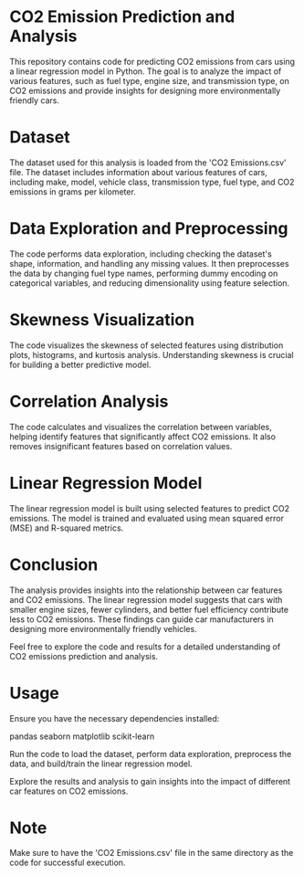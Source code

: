 # CO2 Emission Prediction and Analysis
This repository contains code for predicting CO2 emissions from cars using a linear regression model in Python. The goal is to analyze the impact of various features, such as fuel type, engine size, and transmission type, on CO2 emissions and provide insights for designing more environmentally friendly cars.

# Dataset
The dataset used for this analysis is loaded from the 'CO2 Emissions.csv' file. The dataset includes information about various features of cars, including make, model, vehicle class, transmission type, fuel type, and CO2 emissions in grams per kilometer.

# Data Exploration and Preprocessing
The code performs data exploration, including checking the dataset's shape, information, and handling any missing values. It then preprocesses the data by changing fuel type names, performing dummy encoding on categorical variables, and reducing dimensionality using feature selection.

# Skewness Visualization
The code visualizes the skewness of selected features using distribution plots, histograms, and kurtosis analysis. Understanding skewness is crucial for building a better predictive model.

# Correlation Analysis
The code calculates and visualizes the correlation between variables, helping identify features that significantly affect CO2 emissions. It also removes insignificant features based on correlation values.

# Linear Regression Model
The linear regression model is built using selected features to predict CO2 emissions. The model is trained and evaluated using mean squared error (MSE) and R-squared metrics.

# Conclusion
The analysis provides insights into the relationship between car features and CO2 emissions. The linear regression model suggests that cars with smaller engine sizes, fewer cylinders, and better fuel efficiency contribute less to CO2 emissions. These findings can guide car manufacturers in designing more environmentally friendly vehicles.

Feel free to explore the code and results for a detailed understanding of CO2 emissions prediction and analysis.

# Usage
Ensure you have the necessary dependencies installed:

pandas 
seaborn 
matplotlib
scikit-learn


Run the code to load the dataset, perform data exploration, preprocess the data, and build/train the linear regression model.

Explore the results and analysis to gain insights into the impact of different car features on CO2 emissions.

# Note
Make sure to have the 'CO2 Emissions.csv' file in the same directory as the code for successful execution.
